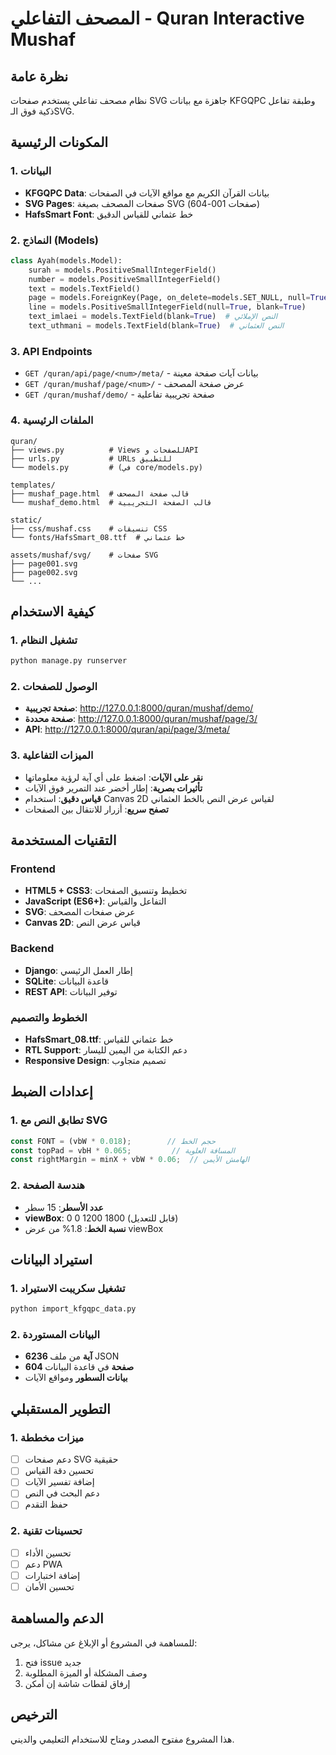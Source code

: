 # المصحف التفاعلي - Quran Interactive Mushaf

## نظرة عامة
نظام مصحف تفاعلي يستخدم صفحات SVG جاهزة مع بيانات KFGQPC وطبقة تفاعل ذكية فوق الـSVG.

## المكونات الرئيسية

### 1. البيانات
- **KFGQPC Data**: بيانات القرآن الكريم مع مواقع الآيات في الصفحات
- **SVG Pages**: صفحات المصحف بصيغة SVG (صفحات 001-604)
- **HafsSmart Font**: خط عثماني للقياس الدقيق

### 2. النماذج (Models)
```python
class Ayah(models.Model):
    surah = models.PositiveSmallIntegerField()
    number = models.PositiveSmallIntegerField()
    text = models.TextField()
    page = models.ForeignKey(Page, on_delete=models.SET_NULL, null=True, blank=True)
    line = models.PositiveSmallIntegerField(null=True, blank=True)
    text_imlaei = models.TextField(blank=True)  # النص الإملائي
    text_uthmani = models.TextField(blank=True)  # النص العثماني
```

### 3. API Endpoints
- `GET /quran/api/page/<num>/meta/` - بيانات آيات صفحة معينة
- `GET /quran/mushaf/page/<num>/` - عرض صفحة المصحف
- `GET /quran/mushaf/demo/` - صفحة تجريبية تفاعلية

### 4. الملفات الرئيسية
```
quran/
├── views.py          # Views للصفحات وAPI
├── urls.py           # URLs للتطبيق
└── models.py         # (في core/models.py)

templates/
├── mushaf_page.html  # قالب صفحة المصحف
└── mushaf_demo.html  # قالب الصفحة التجريبية

static/
├── css/mushaf.css    # تنسيقات CSS
└── fonts/HafsSmart_08.ttf  # خط عثماني

assets/mushaf/svg/    # صفحات SVG
├── page001.svg
├── page002.svg
└── ...
```

## كيفية الاستخدام

### 1. تشغيل النظام
```bash
python manage.py runserver
```

### 2. الوصول للصفحات
- **صفحة تجريبية**: http://127.0.0.1:8000/quran/mushaf/demo/
- **صفحة محددة**: http://127.0.0.1:8000/quran/mushaf/page/3/
- **API**: http://127.0.0.1:8000/quran/api/page/3/meta/

### 3. الميزات التفاعلية
- **نقر على الآيات**: اضغط على أي آية لرؤية معلوماتها
- **تأثيرات بصرية**: إطار أخضر عند التمرير فوق الآيات
- **قياس دقيق**: استخدام Canvas 2D لقياس عرض النص بالخط العثماني
- **تصفح سريع**: أزرار للانتقال بين الصفحات

## التقنيات المستخدمة

### Frontend
- **HTML5 + CSS3**: تخطيط وتنسيق الصفحات
- **JavaScript (ES6+)**: التفاعل والقياس
- **SVG**: عرض صفحات المصحف
- **Canvas 2D**: قياس عرض النص

### Backend
- **Django**: إطار العمل الرئيسي
- **SQLite**: قاعدة البيانات
- **REST API**: توفير البيانات

### الخطوط والتصميم
- **HafsSmart_08.ttf**: خط عثماني للقياس
- **RTL Support**: دعم الكتابة من اليمين لليسار
- **Responsive Design**: تصميم متجاوب

## إعدادات الضبط

### 1. تطابق النص مع SVG
```javascript
const FONT = (vbW * 0.018);        // حجم الخط
const topPad = vbH * 0.065;         // المسافة العلوية
const rightMargin = minX + vbW * 0.06;  // الهامش الأيمن
```

### 2. هندسة الصفحة
- **عدد الأسطر**: 15 سطر
- **viewBox**: 0 0 1200 1800 (قابل للتعديل)
- **نسبة الخط**: 1.8% من عرض viewBox

## استيراد البيانات

### 1. تشغيل سكريبت الاستيراد
```bash
python import_kfgqpc_data.py
```

### 2. البيانات المستوردة
- **6236 آية** من ملف JSON
- **604 صفحة** في قاعدة البيانات
- **بيانات السطور** ومواقع الآيات

## التطوير المستقبلي

### 1. ميزات مخططة
- [ ] دعم صفحات SVG حقيقية
- [ ] تحسين دقة القياس
- [ ] إضافة تفسير الآيات
- [ ] دعم البحث في النص
- [ ] حفظ التقدم

### 2. تحسينات تقنية
- [ ] تحسين الأداء
- [ ] دعم PWA
- [ ] إضافة اختبارات
- [ ] تحسين الأمان

## الدعم والمساهمة

للمساهمة في المشروع أو الإبلاغ عن مشاكل، يرجى:
1. فتح issue جديد
2. وصف المشكلة أو الميزة المطلوبة
3. إرفاق لقطات شاشة إن أمكن

## الترخيص

هذا المشروع مفتوح المصدر ومتاح للاستخدام التعليمي والديني.

